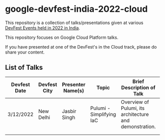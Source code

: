 # google-devfest-india-2022-cloud
This repository is a collection of talks/presentations given at various [DevFest Events held in 2022 in India](https://devfestindia.com/). 

This repository focuses on Google Cloud Platform talks. 

If you have presented at one of the DevFest's in the Cloud track, please do share your content. 

## List of Talks

| Devfest Date | Devfest City | Presenter Name(s) | Topic | Brief Description of Talk | Links |
|---|---|---|---|---|---|
| 3/12/2022 | New Delhi | Jasbir Singh | Pulumi - Simplifying IaC | Overview of Pulumi, its architecture and demonstration. | [Presentation](https://docs.google.com/presentation/d/1QRm5HZw45JteBUFJxZHxMeCSYRnmDW2Cn8J1rYhOLhw/edit#slide=id.g19a4f8f8f75_0_6)<br>[Repo](https://github.com/jasbir84/GDGDevFest2022-Delhi)<br>[Blog Post](https://medium.com/google-cloud/devfest-2022-delhi-experience-4cf4043e6e5e)|
|  |  |  |  |  |  |
|  |  |  |  |  |  |
